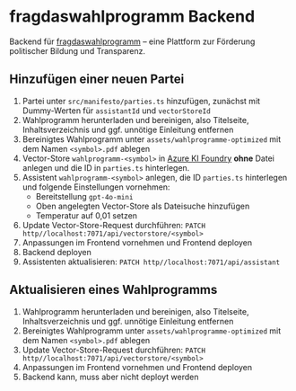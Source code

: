 # fragdaswahlprogramm Backend
Backend für [fragdaswahlprogramm](https://fragdaswahlprogramm.de) – eine Plattform zur Förderung politischer Bildung und Transparenz.

## Hinzufügen einer neuen Partei
1. Partei unter `src/manifesto/parties.ts` hinzufügen, zunächst mit Dummy-Werten für `assistantId` und `vectorStoreId`
2. Wahlprogramm herunterladen und bereinigen, also Titelseite, Inhaltsverzeichnis und ggf. unnötige Einleitung entfernen
3. Bereinigtes Wahlprogramm unter `assets/wahlprogramme-optimized` mit dem Namen `<symbol>.pdf` ablegen
4. Vector-Store `wahlprogramm-<symbol>` in [Azure KI Foundry](https://ai.azure.com/resource/vectorstore) **ohne** Datei anlegen und die ID in `parties.ts` hinterlegen.
5. Assistent `wahlprogramm-<symbol>` anlegen, die ID `parties.ts` hinterlegen und folgende Einstellungen vornehmen:
   - Bereitstellung `gpt-4o-mini`
   - Oben angelegten Vector-Store als Dateisuche hinzufügen
   - Temperatur auf 0,01 setzen
6. Update Vector-Store-Request durchführen: `PATCH http//localhost:7071/api/vectorstore/<symbol>`
7. Anpassungen im Frontend vornehmen und Frontend deployen
8. Backend deployen
8. Assistenten aktualisieren: `PATCH http//localhost:7071/api/assistant`

## Aktualisieren eines Wahlprogramms
1. Wahlprogramm herunterladen und bereinigen, also Titelseite, Inhaltsverzeichnis und ggf. unnötige Einleitung entfernen
2. Bereinigtes Wahlprogramm unter `assets/wahlprogramme-optimized` mit dem Namen `<symbol>.pdf` ablegen
3. Update Vector-Store-Request durchführen: `PATCH http//localhost:7071/api/vectorstore/<symbol>`
7. Anpassungen im Frontend vornehmen und Frontend deployen
8. Backend kann, muss aber nicht deployt werden